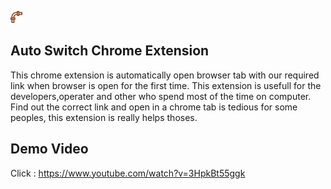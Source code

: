 ![Images](icon.png)
## Auto Switch Chrome Extension
This chrome extension is automatically open browser tab with our required link when browser is open for the first time.
This extension is usefull for the developers,operater and other who spend most of the time on computer. Find out the  correct link and open in a chrome tab is tedious for some peoples, this extension is really helps thoses.
## Demo Video
Click : https://www.youtube.com/watch?v=3HpkBt55ggk
